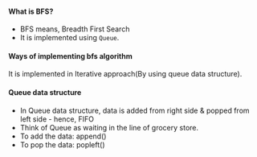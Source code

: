 #### What is BFS?
- BFS means, Breadth First Search</br>
- It is implemented using `Queue`.</br>

#### Ways of implementing bfs algorithm
It is implemented in Iterative approach(By using queue data structure).

#### Queue data structure
- In Queue data structure, data is added from right side & popped from left side - hence, FIFO
- Think of Queue as waiting in the line of grocery store.
- To add the data: append()
- To pop the data: popleft()
